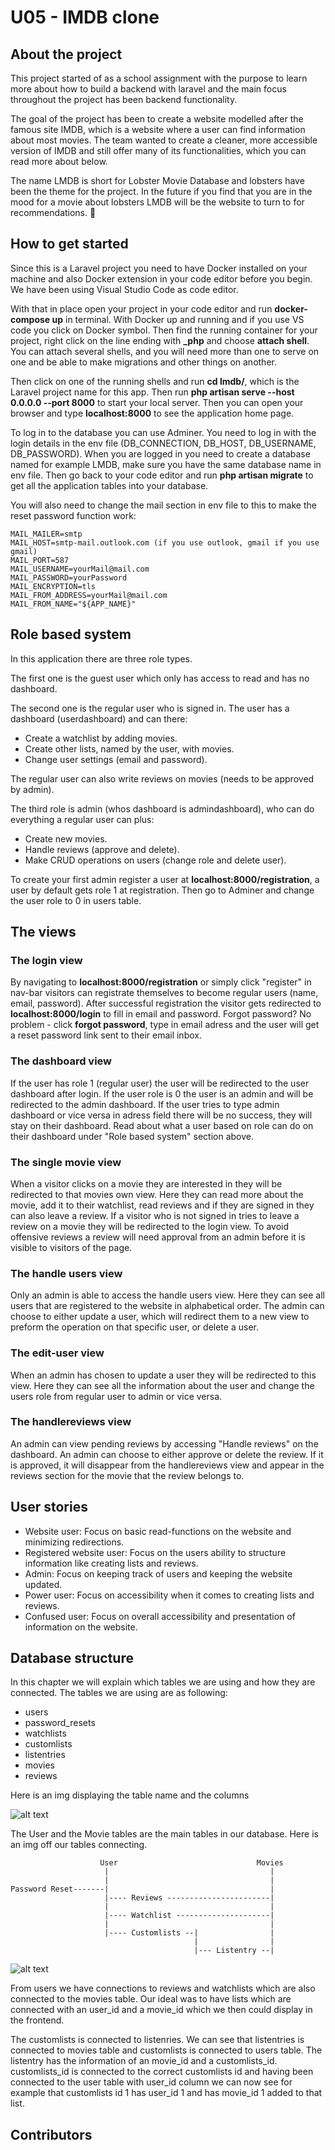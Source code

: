 # U05 - IMDB clone

## About the project

This project started of as a school assignment with the purpose to learn more about how to build a backend with laravel and the main focus throughout the project has been backend functionality.

The goal of the project has been to create a website modelled after the famous site IMDB, which is a website where a user can find information about most movies. The team wanted to create a cleaner, more accessible version of IMDB and still offer many of its functionalities, which you can read more about below.

The name LMDB is short for Lobster Movie Database and lobsters have been the theme for the project. In the future if you find that you are in the mood for a movie about lobsters LMDB will be the website to turn to for recommendations. 🦞

## How to get started

Since this is a Laravel project you need to have Docker installed on your machine and also Docker extension in your code editor before you begin. We have been using Visual Studio Code as code editor.

With that in place open your project in your code editor and run **docker-compose up** in terminal. With Docker up and running and if you use VS code you click on Docker symbol. Then find the running container for your project, right click on the line ending with **\_php** and choose **attach shell**. You can attach several shells, and you will need more than one to serve on one and be able to make migrations and other things on another.

Then click on one of the running shells and run **cd lmdb/**, which is the Laravel project name for this app. Then run **php artisan serve --host 0.0.0.0 --port 8000** to start your local server. Then you can open your browser and type **localhost:8000** to see the application home page.

To log in to the database you can use Adminer. You need to log in with the login details in the env file (DB_CONNECTION, DB_HOST, DB_USERNAME, DB_PASSWORD). When you are logged in you need to create a database named for example LMDB, make sure you have the same database name in env file. Then go back to your code editor and run **php artisan migrate** to get all the application tables into your database.

You will also need to change the mail section in env file to this to make the reset password function work:

```
MAIL_MAILER=smtp
MAIL_HOST=smtp-mail.outlook.com (if you use outlook, gmail if you use gmail)
MAIL_PORT=587
MAIL_USERNAME=yourMail@mail.com
MAIL_PASSWORD=yourPassword
MAIL_ENCRYPTION=tls
MAIL_FROM_ADDRESS=yourMail@mail.com
MAIL_FROM_NAME="${APP_NAME}"
```

## Role based system

In this application there are three role types.

The first one is the guest user which only has access to read and has no dashboard.

The second one is the regular user who is signed in. The user has a dashboard (userdashboard) and can there:

- Create a watchlist by adding movies.
- Create other lists, named by the user, with movies.
- Change user settings (email and password).

The regular user can also write reviews on movies (needs to be approved by admin).

The third role is admin (whos dashboard is admindashboard), who can do everything a regular user can plus:

- Create new movies.
- Handle reviews (approve and delete).
- Make CRUD operations on users (change role and delete user).

To create your first admin register a user at **localhost:8000/registration**, a user by default gets role 1 at registration. Then go to Adminer and change the user role to 0 in users table.

## The views

### The login view

By navigating to **localhost:8000/registration** or simply click "register" in nav-bar visitors can registrate themselves to become regular users (name, email, password). After successful registration the visitor gets redirected to **localhost:8000/login** to fill in email and password. Forgot password? No problem - click **forgot password**, type in email adress and the user will get a reset password link sent to their email inbox.

### The dashboard view

If the user has role 1 (regular user) the user will be redirected to the user dashboard after login. If the user role is 0 the user is an admin and will be redirected to the admin dashboard. If the user tries to type admin dashboard or vice versa in adress field there will be no success, they will stay on their dashboard. Read about what a user based on role can do on their dashboard under "Role based system" section above.

### The single movie view

When a visitor clicks on a movie they are interested in they will be redirected to that movies own view. Here they can read more about the movie, add it to their watchlist, read reviews and if they are signed in they can also leave a review. If a visitor who is not signed in tries to leave a review on a movie they will be redirected to the login view. To avoid offensive reviews a review will need approval from an admin before it is visible to visitors of the page.

### The handle users view

Only an admin is able to access the handle users view. Here they can see all users that are registered to the website in alphabetical order. The admin can choose to either update a user, which will redirect them to a new view to preform the operation on that specific user, or delete a user.

### The edit-user view

When an admin has chosen to update a user they will be redirected to this view. Here they can see all the information about the user and change the users role from regular user to admin or vice versa.

### The handlereviews view

An admin can view pending reviews by accessing "Handle reviews" on the dashboard. An admin can choose to either approve or delete the review. If it is approved, it will disappear from the handlereviews view and appear in the reviews section for the movie that the review belongs to.

## User stories

- Website user: Focus on basic read-functions on the website and minimizing redirections.
- Registered website user: Focus on the users ability to structure information like creating lists and reviews.
- Admin: Focus on keeping track of users and keeping the website updated.
- Power user: Focus on accessibility when it comes to creating lists and reviews.
- Confused user: Focus on overall accessibility and presentation of information on the website.

## Database structure

In this chapter we will explain which tables we are using and how they are connected. The tables we are using are as following:

- users 
- password_resets
- watchlists
- customlists
- listentries
- movies
- reviews

Here is an img displaying the table name and the columns

![alt text](https://i.imgur.com/XnGMisF.png)

The User and the Movie tables are the main tables in our database. Here is an img off our tables connecting.

```
                    User                               Movies
                     |                                    |
                     |                                    |
Password Reset-------|                                    |
                     |---- Reviews -----------------------|
                     |                                    |
                     |---- Watchlist ---------------------|
                     |                                    |
                     |---- Customlists --|                |
                                         |                |
                                         |--- Listentry --|
```
![alt text](https://i.imgur.com/PT7Aa8X.png)

From users we have connections to reviews and watchlists which are also connected to the movies table. Our ideal was to have lists which are connected with an user_id and a movie_id which we then could display in the frontend.

The customlists is connected to listenries. We can see that listentries is connected to movies table and customlists is connected to users table.
The listentry has the information of an movie_id and a customlists_id. customlists_id is connected to the correct customlists id and having been connected to the user table with user_id column we can now see for example that customlists id 1 has user_id 1 and has movie_id 1 added to that list.

## Contributors
